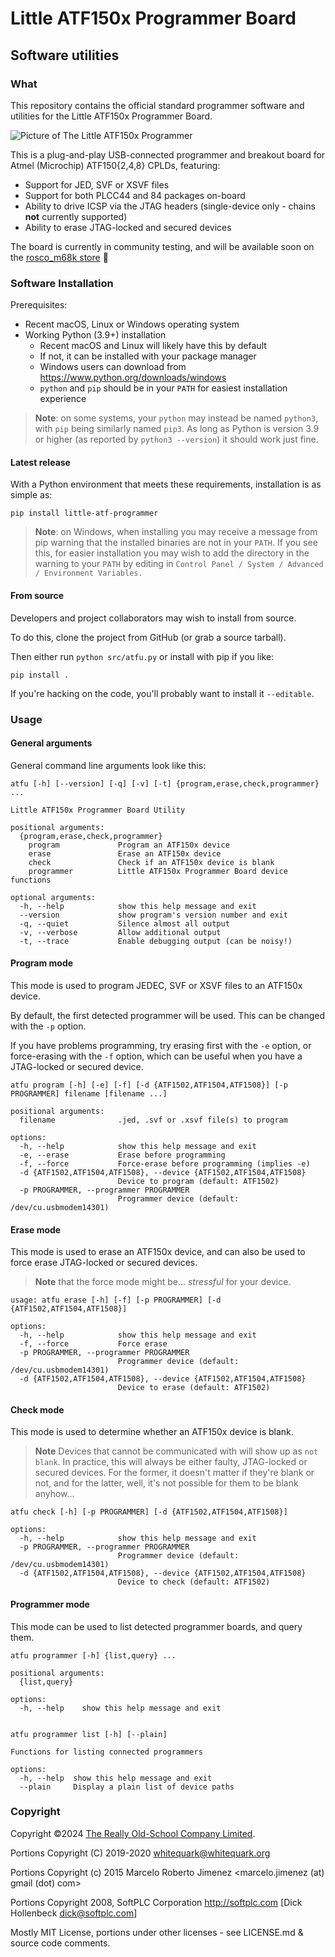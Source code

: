 # Little ATF150x Programmer Board
## Software utilities

### What

This repository contains the official standard programmer software and utilities 
for the Little ATF150x Programmer Board.

![Picture of The Little ATF150x Programmer](https://github.com/roscopeco/atfprog-tools/raw/main/images/board.jpeg)

This is a plug-and-play USB-connected programmer and breakout board for
Atmel (Microchip) ATF150{2,4,8} CPLDs, featuring:

* Support for JED, SVF or XSVF files
* Support for both PLCC44 and 84 packages on-board
* Ability to drive ICSP via the JTAG headers (single-device only - chains **not** currently supported)
* Ability to erase JTAG-locked and secured devices

The board is currently in community testing, and will be available soon 
on the [rosco_m68k store](https://store.rosco-m68k.com) 🥳

### Software Installation

Prerequisites:

* Recent macOS, Linux or Windows operating system
* Working Python (3.9+) installation
  * Recent macOS and Linux will likely have this by default
  * If not, it can be installed with your package manager
  * Windows users can download from https://www.python.org/downloads/windows
  * `python` and `pip` should be in your `PATH` for easiest installation experience

> **Note**: on some systems, your `python` may instead be named `python3`, with `pip`
> being similarly named `pip3`. As long as Python is version 3.9 or higher 
> (as reported by `python3 --version`) it should work just fine.

#### Latest release

With a Python environment that meets these requirements, installation
is as simple as:

```shell
pip install little-atf-programmer
```

> **Note**: on Windows, when installing you may receive a message from pip
> warning that the installed binaries are not in your `PATH`. If you see this,
> for easier installation you may wish to add the directory in the warning
> to your `PATH` by editing in
> `Control Panel / System / Advanced / Environment Variables.`

#### From source

Developers and project collaborators may wish to install from source. 

To do this, clone the project from GitHub (or grab a source tarball).

Then either run `python src/atfu.py` or install with pip if you like:

```shell
pip install .
```

If you're hacking on the code, you'll probably want to install it `--editable`.

### Usage

#### General arguments

General command line arguments look like this:

```
atfu [-h] [--version] [-q] [-v] [-t] {program,erase,check,programmer} ...

Little ATF150x Programmer Board Utility

positional arguments:
  {program,erase,check,programmer}
    program             Program an ATF150x device
    erase               Erase an ATF150x device
    check               Check if an ATF150x device is blank
    programmer          Little ATF150x Programmer Board device functions

optional arguments:
  -h, --help            show this help message and exit
  --version             show program's version number and exit
  -q, --quiet           Silence almost all output
  -v, --verbose         Allow additional output
  -t, --trace           Enable debugging output (can be noisy!)
```

#### Program mode

This mode is used to program JEDEC, SVF or XSVF files to an ATF150x device.

By default, the first detected programmer will be used. This can be changed
with the `-p` option.

If you have problems programming, try erasing first with the `-e` option,
or force-erasing with the `-f` option, which can be useful when you have a
JTAG-locked or secured device.

```
atfu program [-h] [-e] [-f] [-d {ATF1502,ATF1504,ATF1508}] [-p PROGRAMMER] filename [filename ...]

positional arguments:
  filename              .jed, .svf or .xsvf file(s) to program

options:
  -h, --help            show this help message and exit
  -e, --erase           Erase before programming
  -f, --force           Force-erase before programming (implies -e)
  -d {ATF1502,ATF1504,ATF1508}, --device {ATF1502,ATF1504,ATF1508}
                        Device to program (default: ATF1502)
  -p PROGRAMMER, --programmer PROGRAMMER
                        Programmer device (default: /dev/cu.usbmodem14301)
```

#### Erase mode

This mode is used to erase an ATF150x device, and can also be used to 
force erase JTAG-locked or secured devices.

> **Note** that the force mode might be... _stressful_ for your device.

```
usage: atfu erase [-h] [-f] [-p PROGRAMMER] [-d {ATF1502,ATF1504,ATF1508}]

options:
  -h, --help            show this help message and exit
  -f, --force           Force erase
  -p PROGRAMMER, --programmer PROGRAMMER
                        Programmer device (default: /dev/cu.usbmodem14301)
  -d {ATF1502,ATF1504,ATF1508}, --device {ATF1502,ATF1504,ATF1508}
                        Device to erase (default: ATF1502)
```

#### Check mode

This mode is used to determine whether an ATF150x device is blank.

> **Note** Devices that cannot be communicated with will show up as `not blank`.
> In practice, this will always be either faulty, JTAG-locked or secured devices.
> For the former, it doesn't matter if they're blank or not, and for the latter,
> well, it's not possible for them to be blank anyhow...

```
atfu check [-h] [-p PROGRAMMER] [-d {ATF1502,ATF1504,ATF1508}]

options:
  -h, --help            show this help message and exit
  -p PROGRAMMER, --programmer PROGRAMMER
                        Programmer device (default: /dev/cu.usbmodem14301)
  -d {ATF1502,ATF1504,ATF1508}, --device {ATF1502,ATF1504,ATF1508}
                        Device to check (default: ATF1502)
```

#### Programmer mode

This mode can be used to list detected programmer boards, and query them.

```
atfu programmer [-h] {list,query} ...

positional arguments:
  {list,query}

options:
  -h, --help    show this help message and exit


atfu programmer list [-h] [--plain]

Functions for listing connected programmers

options:
  -h, --help  show this help message and exit
  --plain     Display a plain list of device paths
```

### Copyright

Copyright ©2024 [The Really Old-School Company Limited](https://rosco_m68k.com).

Portions Copyright (C) 2019-2020 whitequark@whitequark.org

Portions Copyright (c) 2015 Marcelo Roberto Jimenez <marcelo.jimenez (at) gmail (dot) com>

Portions Copyright 2008, SoftPLC Corporation  http://softplc.com [Dick Hollenbeck dick@softplc.com]

Mostly MIT License, portions under other licenses - see LICENSE.md & source code comments.


